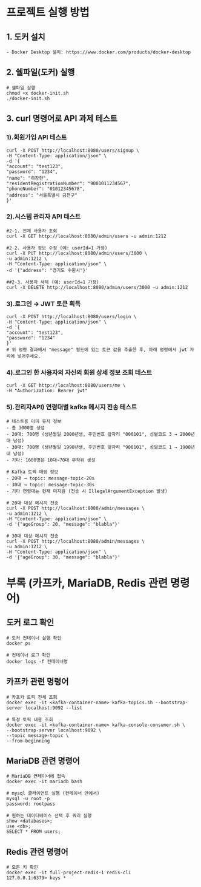 # 프로젝트 실행 방법
## 1. 도커 설치
    - Docker Desktop 설치: https://www.docker.com/products/docker-desktop

## 2. 쉘파일(도커) 실행
    # 쉘파일 실행
    chmod +x docker-init.sh
    ./docker-init.sh

## 3. curl 명령어로 API 과제 테스트
### 1).회원가입 API 테스트
    curl -X POST http://localhost:8080/users/signup \
    -H "Content-Type: application/json" \
    -d '{
    "account": "test123",
    "password": "1234",
    "name": "하창현",
    "residentRegistrationNumber": "9001011234567",
    "phoneNumber": "01012345678",
    "address": "서울특별시 금천구"
    }'

### 2).시스템 관리자 API 테스트
    #2-1. 전체 사용자 조회
    curl -X GET http://localhost:8080/admin/users -u admin:1212

    #2-2. 사용자 정보 수정 (예: userId=1 가정)
    curl -X PUT http://localhost:8080/admin/users/3000 \
    -u admin:1212 \
    -H "Content-Type: application/json" \
    -d '{"address": "경기도 수원시"}'

    ##2-3. 사용자 삭제 (예: userId=1 가정)
    curl -X DELETE http://localhost:8080/admin/users/3000 -u admin:1212

### 3).로그인 → JWT 토큰 획득
    curl -X POST http://localhost:8080/users/login \
    -H "Content-Type: application/json" \
    -d '{
    "account": "test123",
    "password": "1234"
    }'
    # 위 명령 결과에서 "message" 필드에 있는 토큰 값을 추출한 후, 아래 명령에서 jwt 자리에 넣어주세요.

### 4).로그인 한 사용자의 자신의 회원 상세 정보 조회 테스트
    curl -X GET http://localhost:8080/users/me \
    -H "Authorization: Bearer jwt"

### 5).관리자API) 연령대별 kafka 메시지 전송 테스트
    # 테스트용 더미 유저 정보
    - 총 3000명 생성
    - 20대: 700명 (생년월일 2000년생, 주민번호 앞자리 "000101", 성별코드 3 → 2000년대 남성)
    - 30대: 700명 (생년월일 1990년생, 주민번호 앞자리 "900101", 성별코드 1 → 1900년대 남성)
    - 기타: 1600명은 10대~70대 무작위 생성
    
    # Kafka 토픽 매핑 정보
    - 20대 → topic: message-topic-20s
    - 30대 → topic: message-topic-30s
    - 기타 연령대는 현재 미지원 (전송 시 IllegalArgumentException 발생)

    # 20대 대상 메시지 전송
    curl -X POST http://localhost:8080/admin/messages \
    -u admin:1212 \
    -H "Content-Type: application/json" \
    -d '{"ageGroup": 20, "message": "blabla"}'

    # 30대 대상 메시지 전송
    curl -X POST http://localhost:8080/admin/messages \
    -u admin:1212 \
    -H "Content-Type: application/json" \
    -d '{"ageGroup": 30, "message": "blabla"}'


# 부록 (카프카, MariaDB, Redis 관련 명령어)
## 도커 로그 확인
    # 도커 컨테이너 실행 확인
    docker ps
    
    # 컨테이너 로그 확인
    docker logs -f 컨테이너명

## 카프카 관련 명령어
    # 카프카 토픽 전체 조회
    docker exec -it <kafka-container-name> kafka-topics.sh --bootstrap-server localhost:9092 --list

    # 특정 토픽 내용 조회
    docker exec -it <kafka-container-name> kafka-console-consumer.sh \
    --bootstrap-server localhost:9092 \
    --topic message-topic \
    --from-beginning

## MariaDB 관련 명령어
    # MariaDB 컨테이너에 접속
    docker exec -it mariadb bash

    # mysql 클라이언트 실행 (컨테이너 안에서)
    mysql -u root -p
    password: rootpass

    # 원하는 데이터베이스 선택 후 쿼리 실행
    show <databases>;
    use <db>;
    SELECT * FROM users;

## Redis 관련 명령어
    # 모든 키 확인
    docker exec -it full-project-redis-1 redis-cli
    127.0.0.1:6379> keys *